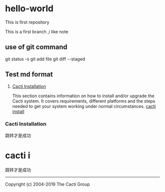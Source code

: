 # hello-world
This is first repository

This is a first branch ,i like note
## use of git command
git status -s 
git add file
git diff --staged

## Test md format

1. [Cacti Installation](README.md#cacti-installation)

   This section contains information on how to install and/or upgrade the
   Cacti system.  It covers requirements, different platforms and the steps
   needed to get your system working under normal circumstances.
[cacti install](README.md#cacti-i)

### Cacti Installation
跳转才是成功

# cacti i
跳转才是成功

---
Copyright (c) 2004-2019 The Cacti Group
